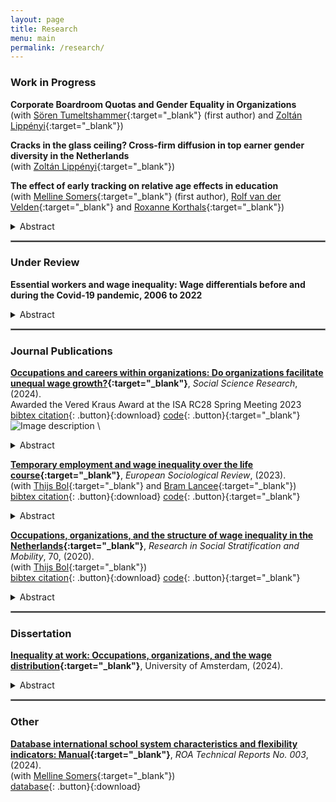 ```yaml
---
layout: page
title: Research
menu: main
permalink: /research/
---
```


<style type="text/css">
    .image-left {
      display: block;
      margin-left: auto;
      margin-right: auto;
      float: right;
    }
    </style>


### Work in Progress

<p> </p>

**Corporate Boardroom Quotas and Gender Equality in Organizations** \
(with [Sören Tumeltshammer](https://research.rug.nl/en/persons/s%C3%B6ren-tumeltshammer){:target="_blank"} (first author) and [Zoltán Lippényi](https://www.rug.nl/staff/z.lippenyi/?lang=en){:target="_blank"}) 

<p> </p>

<p> </p>

**Cracks in the glass ceiling? Cross-firm diffusion in top earner gender diversity in the Netherlands** \
(with [Zoltán Lippényi](https://www.rug.nl/staff/z.lippenyi/?lang=en){:target="_blank"}) 

<p> </p>


<p> </p>

**The effect of early tracking on relative age effects in education** \
(with [Melline Somers](https://www.maastrichtuniversity.nl/m-somers){:target="_blank"} (first author), [Rolf van der Velden](https://www.maastrichtuniversity.nl/r-van-der-velden){:target="_blank"} and [Roxanne Korthals](http://roxannekorthals.com/){:target="_blank"}) 
<details>
  <summary>Abstract</summary>

Most education systems regulate school entry by using a specific annual cut-off date to group children into starting cohorts. Although this practice limits developmental heterogeneity in the classroom, some children still enter school up to almost 12 months younger than the oldest student in the same cohort. These assigned differences in school entry age strongly affect student achievement during the early stages of schooling. Although studies have found a weakening impact of relative age on school performance in higher grades, this effect varies considerably across countries. In this study, we analysed the effect of early tracking on the development of performance gaps in math, science, and reading between relatively old and young students. Relatively young students may be particularly prone to  track misallocation. The different learning environments for relatively old and young students during secondary education may preserve the initial performance gap. Using international test scores from TIMSS, PIRLS, and PISA, we demonstrate the importance of the sampling design in obtaining reliable estimates of the relative age effect. In line with previous research, we observed that the impact of relative age on school performance decreases over time. However, the results of our difference-in-differences analyses suggest that these age inequalities decline less strongly in early-tracking countries.
</details>

<p> </p>


<hr style="border:.25px solid grey">

### Under Review
<p> </p>

**Essential workers and wage inequality: Wage differentials before and during the Covid-19 pandemic, 2006 to 2022**

<details>
  <summary>Abstract</summary>

In 2020, several governments declared specific occupations as essential for maintaining the functioning of society in response to the Covid-19 pandemic. A current question in the public debate on fair pay is whether essential workers are sufficiently remunerated. Using data from the Netherlands, I analyze the wages of essential workers relative to other workers before and during the Covid-19 pandemic. Results indicate that essential workers earn less relative to other workers within higher-paid strata of the occupational structure, while they earn more within lower-paid strata. These wage differentials are shaped by gender composition and sectoral employment. I employ a difference-in-differences design based on quarterly data between January 2017 and September 2022 to assess whether the onset of the Covid-19 pandemic affected wage differentials due to an increasing public appreciation of essential work. Results indicate that the collective experience of the Covid-19 pandemic has not benefited essential workers in the short-term. 

</details>
<p> </p>


<hr style="border:.25px solid grey">

### Journal Publications
<p> </p>

**[Occupations and careers within organizations: Do organizations facilitate unequal wage growth?](https://christophjanietz.github.io/assets/Janietz2024.pdf){:target="_blank"}**, *Social Science Research*, (2024). \
Awarded the Vered Kraus Award at the ISA RC28 Spring Meeting 2023 \
[bibtex citation](../assets/Janietz2024.bibtex){: .button}{:download}
[code](https://github.com/christophjanietz/Replication-Files-OccCarOrg-2024){: .button}{:target="_blank"} \
<image src="/assets/img/occ_wagegrowth_org.jpg" alt="Image description"> </image> \
<details>
  <summary>Abstract</summary>

Recent research suggests that occupational positions and organizational structures intersect during the formation of wage inequality over the working career. Using administrative data from the Netherlands, I investigate whether workers who start in different occupational positions experience unequal wage growth while remaining employed in an organization. Results show that workers in professional and managerial positions experience larger wage growth than workers in lower-status occupational positions. After six years of staying at the same organization, predicted wage growth rates vary between 5.44% for production workers and 10.18% for technical professionals. These findings indicate that occupational stratification has a dynamic component that unfolds at the level of organizations. I test whether occupational sorting across organizations with differing pay quality mediates part of the occupation-based heterogeneity in wage growth. The results indicate that occupational sorting is marked but that sorting explains only up to around 8% of heterogeneity in firm-internal wage growth between occupational positions in the Dutch labor market. 

</details>

<p> </p>

**[Temporary employment and wage inequality over the life course](https://christophjanietz.github.io/assets/JanietzBolLancee2023.pdf){:target="_blank"}**, *European Sociological Review*, (2023). \
(with [Thijs Bol](https://thijsbol.com/){:target="_blank"} and [Bram Lancee](https://www.bramlancee.eu/){:target="_blank"}) \
[bibtex citation](../assets/JanietzBolLancee2023.bibtex){: .button}{:download}
[code](https://github.com/christophjanietz/Replication-Files-TempWageIneqLC-2023){: .button}{:target="_blank"}

<details>
  <summary>Abstract</summary>
    
Wage inequality between workers with different levels of educational attainment has been shown to increase over the life course. In this study, we investigate to what extent this growth is explained by temporary employment. Using linked employer-employee register data from the Netherlands, we follow the labor market careers of workers born in 1979. We decompose the impact of temporary employment on the change in the educational wage gap over the life course into two distinct components: (a) changes in the group-specific temporary employment rates (group-specific risk) and (b) changes in the group-specific effects of temporary employment on wages (group-specific vulnerability). In line with previous research, we find a marked growth of the educational wage gap over the life course. While group differences in temporary employment risk changed throughout the observation period to the detriment of lower-educated workers, group differences in vulnerability to temporary employment increased specifically during the early life course. Overall, temporary employment explains approximately 9% of the change in the wage gap between workers with different levels of educational attainment by the age of 38 relative to age 28 in the Netherlands.  
    
</details>

<p> </p>

**[Occupations, organizations, and the structure of wage inequality in the Netherlands](https://christophjanietz.github.io/assets/JanietzBol2020.pdf){:target="_blank"}**, *Research in Social Stratification and Mobility*, 70, (2020). \
(with [Thijs Bol](https://thijsbol.com/){:target="_blank"}) \
[bibtex citation](../assets/JanietzBol2020.bib){: .button}{:download}
[code](https://github.com/christophjanietz/Replication-Files-OccOrgIneqNL-2020){: .button}{:target="_blank"}

<details>
  <summary>Abstract</summary>

Recent studies have identified both occupations and organizations as important structures underpinning wage inequality in the labor market. In this article we investigate how the two structures might work together in explaining inequality. More specifically, we study how organizations affect between- and within-occupation inequality. Using a combination of Dutch linked employer-employee register data and the Dutch labor force survey, we find that organizations are more important in explaining wage differentials between occupations than wage inequality between workers with the same occupation. While organizations are far away from solely driving heterogeneity in pay among workers in the same occupation, we find that the sorting of high-paying occupations in high-paying firms (and vice versa) is an important mechanism by which both structures affect inequality. Our findings emphasize the importance of moving away from an isolated study of occupations or organizations towards an analytical integration of both structures for understanding wage inequality. 

</details>

<p> </p>

<hr style="border:.25px solid grey">

### Dissertation
<p> </p>

**[Inequality at work: Occupations, organizations, and the wage distribution](https://hdl.handle.net/11245.1/dad513af-a49e-4ea2-8936-f18e0969cf2e){:target="_blank"}**, University of Amsterdam, (2024).

<details>
  <summary>Abstract</summary>

The occupational structure, the aggregate distribution of workers across different job roles that link people to pay, has long served as the dominant framework for understanding the unequal allocation of economic rewards in society. At the same time, recent empirical trends indicate that organizations are accountable for rising wage inequality in many countries. Organizations represent social spaces where economic resources are pooled and decisions regarding their distribution across workers are negotiated. Based on quantitative analyses of large-scale administrative data, this dissertation unpacks how occupations - ‘what’ people work - and organizations - ‘where’ people work - intersect during the formation of wage inequality. It addresses questions regarding the aggregate structure of wage inequality and studies how individual life chances are shaped by occupations and organizations in the Netherlands.

</details>

<p> </p>

<hr style="border:.25px solid grey">

### Other
<p> </p>

**[Database international school system characteristics and flexibility indicators: Manual](https://christophjanietz.github.io/assets/ROA_TR_2024_3.pdf){:target="_blank"}**, *ROA Technical Reports No. 003*, (2024). \
(with [Melline Somers](https://www.maastrichtuniversity.nl/m-somers){:target="_blank"}) \
[database](../assets/Flex_database_3a_International_Flexibility_indicators.xlsx){: .button}{:download}
